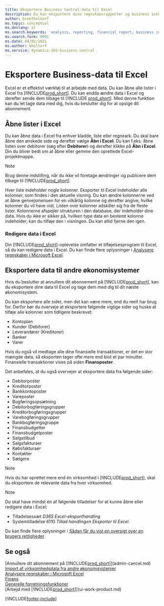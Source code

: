 ```yaml
---
title: Eksportere Business Central-data til Excel
description: Du kan eksportere dine regnskabsrapporter og business intelligence-data fra Business Central til Excel eller åbne dine data i Excel.
author: brentholtorf
ms.topic: conceptual
ms.devlang: al
ms.search.keywords: 'analysis, reporting, financial report, business intelligence, BI, Excel'
ms.search.form: 9901
ms.date: 04/01/2021
ms.author: bholtorf
ms.service: dynamics-365-business-central
---
```

# Eksportere Business-data til Excel

Excel er et effektivt værktøj til at arbejde med data. Du kan åbne alle lister i Excel fra [!INCLUDE[prod_short](includes/prod_short.md)]. Du kan endda ændre data i Excel og derefter sende dem tilbage til [!INCLUDE [prod_short](includes/prod_short.md)]. Med denne funktion kan du let tage data med dig, hvis du beslutter dig for at opsige dit abonnement.

## Åbne lister i Excel

Du kan åbne data i Excel fra enhver kladde, liste eller regneark. Du skal bare åbne den ønskede side og derefter vælge **Åbn i Excel**. Du kan f.eks. åbne listen over debitorer (søg efter **Debitorer**) og derefter klikke på **Åbn i Excel**. Din du bliver bedt om at åbne eller gemme den oprettede Excel-projektmappe.  

> [!NOTE]
> Brug denne indstilling, når du ikke vil foretage ændringer og publicere dem tilbage til [!INCLUDE[prod_short](includes/prod_short.md)].  

Hver liste indeholder nogle kolonner. Eksporter til Excel indeholder alle kolonner, som findes i den aktuelle visning. Du kan ændre kolonnerne ved at åbne genvejsmenuen for en vilkårlig kolonne og derefter angive, hvilke kolonner du vil have vist. Listen over kolonner adskiller sig fra de fleste lister. Kolonnerne afspejler strukturen i den database, der indeholder dine data. Hvis du ikke er sikker på, hvilken type data en bestemt kolonne indeholder, kan du tilføje den i visningen. Du kan altid fjerne den igen.  

### Redigere data i Excel

Din [!INCLUDE[prod_short](includes/prod_short.md)]-oplevelse omfatter et tilføjelsesprogram til Excel, så du kan redigere data i Excel. Du kan finde flere oplysninger i [Analysere regnskaber i Microsoft Excel](finance-analyze-excel.md).  

## Eksportere data til andre økonomisystemer

Hvis du beslutter at annullere dit abonnement på [!INCLUDE[prod_short](includes/prod_short.md)], kan du eksportere dine data til Excel og tage dem med dig til dit næste økonomisystem.  

Du kan eksportere alle sider, men det kan være mere, end du reelt har brug for. Derfor bør du overveje at eksportere følgende vigtige sider og huske at tilføje alle kolonner som tidligere beskrevet:  

* Kontoplan  
* Kunder (Debitorer)  
* Leverandører (Kreditorer)  
* Banker  
* Varer  

Hvis du også vil medtage alle dine finansielle transaktioner, er det en stor mængde data, så eksporten tager ofte mere end blot et par minutter. Finansielle transaktioner vises på siden **Finansposter**.  

Det anbefales, at du også overvejer at eksportere data fra følgende sider:  

* Debitorposter  
* Kreditorposter  
* Bankkontoposter  
* Vareposter  
* Bogføringsopsætning  
* Debitorbogføringsgrupper  
* Kreditorbogføringsgrupper  
* Varebogføringsgrupper  
* Bankbogføringsgruppe  
* Finansbudgetter  
* Finansbudgetposter  
* Salgstilbud  
* Salgsfakturaer  
* Købsfakturaer  
* Kontakter  
* Sælgere  

> [!NOTE]  
> Hvis du har oprettet mere end én virksomhed i [!INCLUDE[prod_short](includes/prod_short.md)], skal du eksportere de relevante data fra hver virksomhed.

> [!NOTE]
> Du skal have mindst én af følgende tilladelser for at kunne åbne eller redigere data i Excel:
>
> * Tilladelsessæt *D365 Excel-eksporthandling*  
> * Systemtilladelse 6110 *Tillad handlingen Eksporter til Excel*.  

Du kan finde flere oplysninger i [Sådan får du vist en oversigt over en brugers rettigheder](ui-define-granular-permissions.md#to-get-an-overview-of-a-users-permissions).

## Se også
[Annullere dit abonnement på [!INCLUDE[prod_short](includes/prod_short.md)]](admin-cancel.md)  
[Import af virksomhedsdata fra andre økonomisystemer](across-import-data-configuration-packages.md)  
[Analysere regnskaber i Microsoft Excel](finance-analyze-excel.md)  
[Finans](finance.md)  
[Generelle forretningsfunktioner](ui-across-business-areas.md)  
[Arbejd med [!INCLUDE[prod_short](includes/prod_short.md)]](ui-work-product.md)  


[!INCLUDE[footer-include](includes/footer-banner.md)]
